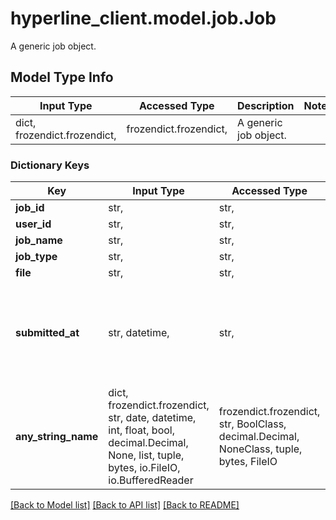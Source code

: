 # hyperline_client.model.job.Job

A generic job object.

## Model Type Info
Input Type | Accessed Type | Description | Notes
------------ | ------------- | ------------- | -------------
dict, frozendict.frozendict,  | frozendict.frozendict,  | A generic job object. | 

### Dictionary Keys
Key | Input Type | Accessed Type | Description | Notes
------------ | ------------- | ------------- | ------------- | -------------
**job_id** | str,  | str,  |  | [optional] 
**user_id** | str,  | str,  |  | [optional] 
**job_name** | str,  | str,  |  | [optional] 
**job_type** | str,  | str,  |  | [optional] 
**file** | str,  | str,  |  | [optional] 
**submitted_at** | str, datetime,  | str,  |  | [optional] value must conform to RFC-3339 date-time
**any_string_name** | dict, frozendict.frozendict, str, date, datetime, int, float, bool, decimal.Decimal, None, list, tuple, bytes, io.FileIO, io.BufferedReader | frozendict.frozendict, str, BoolClass, decimal.Decimal, NoneClass, tuple, bytes, FileIO | any string name can be used but the value must be the correct type | [optional]

[[Back to Model list]](../../README.md#documentation-for-models) [[Back to API list]](../../README.md#documentation-for-api-endpoints) [[Back to README]](../../README.md)

